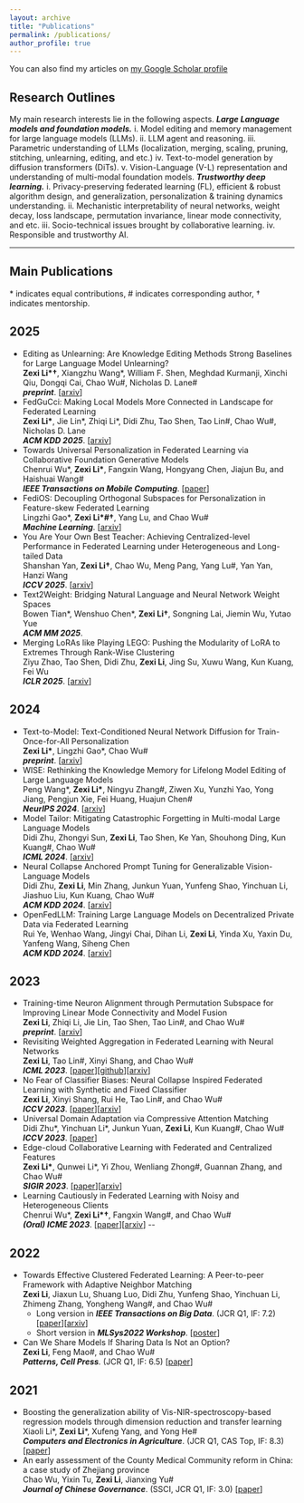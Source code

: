 ```yaml
---
layout: archive
title: "Publications"
permalink: /publications/
author_profile: true
---
```


You can also find my articles on [my Google Scholar profile](https://scholar.google.com/citations?hl=zh-CN&user=6lMg5eoAAAAJ)

## Research Outlines
My main research interests lie in the following aspects. __*Large Language models and foundation models.*__ i. Model editing and
memory management for large language models (LLMs). ii. LLM agent and reasoning. iii. Parametric understanding of LLMs (localization, merging, scaling, pruning, stitching, unlearning,
editing, and etc.) iv. Text-to-model generation by diffusion transformers (DiTs). v. Vision-Language
(V-L) representation and understanding of multi-modal foundation models.
__*Trustworthy deep learning.*__ i. Privacy-preserving federated learning (FL), efficient & robust
algorithm design, and generalization, personalization & training dynamics understanding. ii.
Mechanistic interpretability of neural networks, weight decay, loss landscape, permutation
invariance, linear mode connectivity, and etc. iii. Socio-technical issues brought by collaborative
learning. iv. Responsible and trustworthy AI.

<!--* **Optimization, Generalization, and Personalization of Deep Learning under Collaboration**
  * Federated deep Learning.
    * *Generalization and optimization*: improving generalization and gaining insights in training dynamics \[9, 15\].
    * *Personalization*: general personalization \[8\], personalization under clustered heterogeneity \[4\], personalization under feature skew \[11\].
    * *Robustness*: joint problem of noisy labels and non-IID data \[5\].
    * *Federated large language model* \[12, 15\].
  * Edge-cloud collaborative & domain-transferred machine learning.
    *  *Edge-cloud collaboration in recommender systems* \[6\].
    *  *Transfer learning of regression models* \[2\].
    *  *Domain adaptation* \[7\].
  * Train-once-for-all personalization \[17\].
  * Socio-technical issues brought by big data and machine learning.
    *  *Data collaboration and open science* \[3\].
    *  *Big data driven medical reform studies* \[1\].

* **Model Manipulation for Foundation Models**
  * *Model fusion* and *linear mode connectivity* \[10\].
  * *Model editing* of large language models \[16\].
  * *Model generation*: text-to-model generative diffusion transformer \[17\].
  * *Model tailor*: mitigating catastrophic forgetting in multi-modal large language models \[14\].
  * *Neural-collapse-inspired representation learning*: i) federated learning \[8\]; ii) prompt tuning for CLIP \[13\].-->
    
--------
## Main Publications
\* indicates equal contributions, \# indicates corresponding author, † indicates mentorship.

## 2025
- Editing as Unlearning: Are Knowledge Editing Methods Strong Baselines for Large Language Model Unlearning?  
  **Zexi Li\*†**, Xiangzhu Wang\*, William F. Shen, Meghdad Kurmanji, Xinchi Qiu, Dongqi Cai, Chao Wu\#, Nicholas D. Lane\#  
  _**preprint**_. \[[arxiv](https://arxiv.org/abs/2505.19855)\]
- FedGuCci: Making Local Models More Connected in Landscape for Federated Learning  
  **Zexi Li\***, Jie Lin\*, Zhiqi Li\*, Didi Zhu, Tao Shen, Tao Lin\#, Chao Wu\#, Nicholas D. Lane  
  _**ACM KDD 2025**_. \[[arxiv](https://arxiv.org/pdf/2402.18949.pdf)\]
- Towards Universal Personalization in Federated Learning via Collaborative Foundation Generative Models  
  Chenrui Wu\*, **Zexi Li\***, Fangxin Wang, Hongyang Chen, Jiajun Bu, and Haishuai Wang\#  
  _**IEEE Transactions on Mobile Computing**_. \[[paper](https://ieeexplore.ieee.org/abstract/document/10978084/)\]
- FediOS: Decoupling Orthogonal Subspaces for Personalization in Feature-skew Federated Learning  
  Lingzhi Gao\*, **Zexi Li\*\#†**, Yang Lu, and Chao Wu\#  
  _**Machine Learning**_. \[[arxiv](https://arxiv.org/pdf/2311.18559.pdf)\]
- You Are Your Own Best Teacher: Achieving Centralized-level Performance in Federated Learning under Heterogeneous and Long-tailed Data  
  Shanshan Yan, **Zexi Li†**, Chao Wu, Meng Pang, Yang Lu\#, Yan Yan, Hanzi Wang  
  _**ICCV 2025**_. \[[arxiv](https://arxiv.org/abs/2503.06916)\]
- Text2Weight: Bridging Natural Language and Neural Network Weight Spaces  
  Bowen Tian\*, Wenshuo Chen\*, **Zexi Li†**, Songning Lai, Jiemin Wu, Yutao Yue  
  _**ACM MM 2025**_.
- Merging LoRAs like Playing LEGO: Pushing the Modularity of LoRA to Extremes Through Rank-Wise Clustering  
  Ziyu Zhao, Tao Shen, Didi Zhu, **Zexi Li**, Jing Su, Xuwu Wang, Kun Kuang, Fei Wu  
  _**ICLR 2025**_. \[[arxiv](https://arxiv.org/pdf/2409.16167)\]


## 2024
- Text-to-Model: Text-Conditioned Neural Network Diffusion for Train-Once-for-All Personalization  
   **Zexi Li\***, Lingzhi Gao\*, Chao Wu\#  
  _**preprint**_. \[[arxiv](https://arxiv.org/pdf/2405.14132)\]
- WISE: Rethinking the Knowledge Memory for Lifelong Model Editing of Large Language Models  
   Peng Wang\*, **Zexi Li\***, Ningyu Zhang\#, Ziwen Xu, Yunzhi Yao, Yong Jiang, Pengjun Xie, Fei Huang, Huajun Chen\#  
  _**NeurIPS 2024**_. \[[arxiv](https://arxiv.org/pdf/2405.14768)\]
- Model Tailor: Mitigating Catastrophic Forgetting in Multi-modal Large Language Models  
  Didi Zhu, Zhongyi Sun, **Zexi Li**, Tao Shen, Ke Yan, Shouhong Ding, Kun Kuang\#, Chao Wu\#  
  _**ICML 2024**_. \[[arxiv](https://arxiv.org/pdf/2402.12048.pdf)\]
- Neural Collapse Anchored Prompt Tuning for Generalizable Vision-Language Models  
  Didi Zhu, **Zexi Li**, Min Zhang, Junkun Yuan, Yunfeng Shao, Yinchuan Li, Jiashuo Liu, Kun Kuang, Chao Wu\#  
  _**ACM KDD 2024**_. \[[arxiv](https://arxiv.org/pdf/2306.15955.pdf)\]
- OpenFedLLM: Training Large Language Models on Decentralized Private Data via Federated Learning   
  Rui Ye, Wenhao Wang, Jingyi Chai, Dihan Li, **Zexi Li**, Yinda Xu, Yaxin Du, Yanfeng Wang, Siheng Chen  
  _**ACM KDD 2024**_. \[[arxiv](https://arxiv.org/pdf/2402.06954)\]


## 2023
- Training-time Neuron Alignment through Permutation Subspace for Improving Linear Mode Connectivity and Model Fusion  
  **Zexi Li**, Zhiqi Li, Jie Lin, Tao Shen, Tao Lin\#, and Chao Wu\#  
  _**preprint**_. \[[arxiv](https://arxiv.org/abs/2402.01342)\]
- Revisiting Weighted Aggregation in Federated Learning with Neural Networks  
  **Zexi Li**, Tao Lin\#, Xinyi Shang, and Chao Wu\#  
  _**ICML 2023**_. \[[paper](https://proceedings.mlr.press/v202/li23s.html)\]\[[github](https://github.com/ZexiLee/ICML-2023-FedLAW)\]\[[arxiv](https://arxiv.org/abs/2302.10911)\]
- No Fear of Classifier Biases: Neural Collapse Inspired Federated Learning with Synthetic and Fixed Classifier  
  **Zexi Li**, Xinyi Shang, Rui He, Tao Lin\#, and Chao Wu\#  
  _**ICCV 2023**_. \[[paper](https://openaccess.thecvf.com/content/ICCV2023/papers/Li_No_Fear_of_Classifier_Biases_Neural_Collapse_Inspired_Federated_Learning_ICCV_2023_paper.pdf)\]\[[arxiv](https://arxiv.org/abs/2303.10058)\]
- Universal Domain Adaptation via Compressive Attention Matching  
  Didi Zhu\*, Yinchuan Li\*, Junkun Yuan, **Zexi Li**, Kun Kuang\#, Chao Wu\#  
  _**ICCV 2023**_. \[[paper](https://openaccess.thecvf.com/content/ICCV2023/papers/Zhu_Universal_Domain_Adaptation_via_Compressive_Attention_Matching_ICCV_2023_paper.pdf)\]
- Edge-cloud Collaborative Learning with Federated and Centralized Features  
  **Zexi Li\***, Qunwei Li\*, Yi Zhou, Wenliang Zhong\#, Guannan Zhang, and Chao Wu\#  
  _**SIGIR 2023**_. \[[paper](https://dl.acm.org/doi/abs/10.1145/3539618.3591976)\]\[[arxiv](https://arxiv.org/abs/2304.05871)\]
- Learning Cautiously in Federated Learning with Noisy and Heterogeneous Clients  
  Chenrui Wu\*, **Zexi Li\*†**, Fangxin Wang\#, and Chao Wu\#  
  _**(Oral) ICME 2023**_. \[[paper](https://www.computer.org/csdl/proceedings-article/icme/2023/689100a660/1PTNcsYjSRG)\]\[[arxiv](https://arxiv.org/abs/2304.02892)\]
--

  
## 2022
- Towards Effective Clustered Federated Learning: A Peer-to-peer Framework with Adaptive Neighbor Matching  
  **Zexi Li**, Jiaxun Lu, Shuang Luo, Didi Zhu, Yunfeng Shao, Yinchuan Li, Zhimeng Zhang, Yongheng Wang\#, and Chao Wu\#   
  - Long version in _**IEEE Transactions on Big Data**_. (JCR Q1, IF: 7.2) \[[paper](https://www.computer.org/csdl/journal/bd/5555/01/09954190/1Inoq0EldXG)\]\[[arxiv](https://arxiv.org/pdf/2203.12285.pdf)\]
  - Short version in _**MLSys2022 Workshop**_. \[[poster](https://crossfl2022.github.io/abstracts/Abstract4.pdf)\]
- Can We Share Models If Sharing Data Is Not an Option?  
  **Zexi Li**, Feng Mao\#, and Chao Wu\#  
  _**Patterns, Cell Press**._ (JCR Q1, IF: 6.5) \[[paper](https://www.cell.com/patterns/fulltext/S2666-3899(22)00228-8#%20)\]
  
## 2021
- Boosting the generalization ability of Vis-NIR-spectroscopy-based regression models through dimension reduction and transfer learning  
  Xiaoli Li\*, **Zexi Li**\*, Xufeng Yang, and Yong He\#  
  _**Computers and Electronics in Agriculture**_. (JCR Q1, CAS Top, IF: 8.3) \[[paper](https://www.sciencedirect.com/science/article/pii/S0168169921001757)\] 
- An early assessment of the County Medical Community reform in China: a case study of Zhejiang province  
  Chao Wu, Yixin Tu, **Zexi Li**, Jianxing Yu\#  
  _**Journal of Chinese Governance**_. (SSCI, JCR Q1, IF: 3.0) \[[paper](https://www.tandfonline.com/doi/abs/10.1080/23812346.2021.1978722)\]
